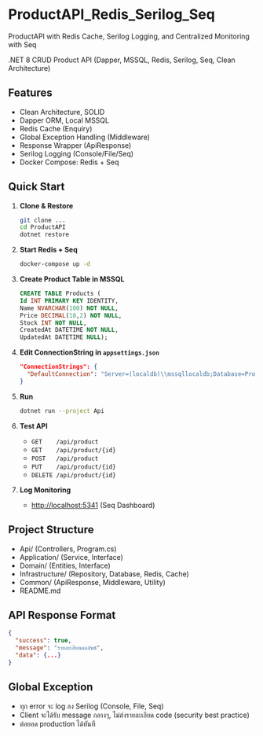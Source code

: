 
# ProductAPI_Redis_Serilog_Seq
ProductAPI with Redis Cache, Serilog Logging, and Centralized Monitoring with Seq


.NET 8 CRUD Product API (Dapper, MSSQL, Redis, Serilog, Seq, Clean Architecture)

## Features
- Clean Architecture, SOLID
- Dapper ORM, Local MSSQL
- Redis Cache (Enquiry)
- Global Exception Handling (Middleware)
- Response Wrapper (ApiResponse)
- Serilog Logging (Console/File/Seq)
- Docker Compose: Redis + Seq

## Quick Start

1. **Clone & Restore**
    ```sh
    git clone ...
    cd ProductAPI
    dotnet restore
    ```

2. **Start Redis + Seq**
    ```sh
    docker-compose up -d
    ```

3. **Create Product Table in MSSQL**
    ```sql
   CREATE TABLE Products (
    Id INT PRIMARY KEY IDENTITY,
    Name NVARCHAR(100) NOT NULL,
    Price DECIMAL(18,2) NOT NULL,
    Stock INT NOT NULL,
    CreatedAt DATETIME NOT NULL,
    UpdatedAt DATETIME NULL);
    ```

4. **Edit ConnectionString in `appsettings.json`**
    ```json
    "ConnectionStrings": {
      "DefaultConnection": "Server=(localdb)\\mssqllocaldb;Database=ProductDb;Trusted_Connection=True;"
    }
    ```

5. **Run**
    ```sh
    dotnet run --project Api
    ```

6. **Test API**
    - `GET    /api/product`
    - `GET    /api/product/{id}`
    - `POST   /api/product`
    - `PUT    /api/product/{id}`
    - `DELETE /api/product/{id}`

7. **Log Monitoring**
    - [http://localhost:5341](http://localhost:5341) (Seq Dashboard)

## Project Structure
- Api/ (Controllers, Program.cs)
- Application/ (Service, Interface)
- Domain/ (Entities, Interface)
- Infrastructure/ (Repository, Database, Redis, Cache)
- Common/ (ApiResponse, Middleware, Utility)
- README.md

## API Response Format

```json
{
  "success": true,
  "message": "รายละเอียดผลลัพธ์",
  "data": {...}
}
````

## Global Exception

* ทุก error จะ log ลง Serilog (Console, File, Seq)
* Client จะได้รับ message กลางๆ, ไม่ส่งรายละเอียด code (security best practice)
* ต่อยอด production ได้ทันที

 
 

